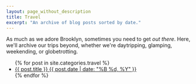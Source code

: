 ```yaml
---
layout: page_without_description
title: Travel
excerpt: "An archive of blog posts sorted by date."
---
```


<p>As much as we adore Brooklyn, sometimes you need to get <em>out there</em>. Here, we'll archive our trips beyond, whether we're daytripping, glamping, weekending, or globetrotting.</p>

<ul class="post-list">
{% for post in site.categories.travel %}
  <li><article><a href="{{ site.url }}{{ post.url }}">{{ post.title }} <span class="entry-date"><time datetime="{{ post.date | date_to_xmlschema }}">{{ post.date | date: "%B %d, %Y" }}</time></span></a></article></li>
{% endfor %}
</ul>
